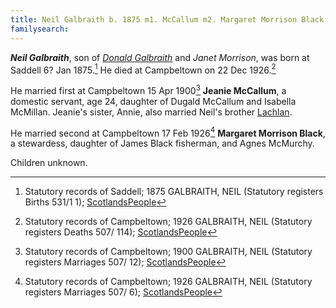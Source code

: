 ```yaml
---
title: Neil Galbraith b. 1875 m1. McCallum m2. Margaret Morrison Black
familysearch: 
---
```

***Neil Galbraith***, son of *[Donald Galbraith](galbraith-donald-1848-morrison.md)* and *Janet Morrison*, was born at Saddell 6? Jan 1875.[^birth] He died at Campbeltown on 22 Dec 1926.[^death]

He married first at Campbeltown 15 Apr 1900[^jeanie-marriage] **Jeanie McCallum**, a domestic servant, age 24, daughter of Dugald McCallum and Isabella McMillan.  Jeanie's sister, Annie, also married Neil's brother [Lachlan](galbraith-lachlan-1878.md).

He married second at Campbeltown 17 Feb 1926[^margaret-marriage] **Margaret Morrison Black**, a stewardess, daughter of James Black fisherman, and Agnes McMurchy.

Children unknown.

[^birth]: Statutory records of Saddell; 1875 GALBRAITH, NEIL (Statutory registers Births 531/1 1); [ScotlandsPeople](https://www.scotlandspeople.gov.uk/view-image/nrs_stat_births/41041796)

[^death]: Statutory records of Campbeltown; 1926 GALBRAITH, NEIL (Statutory registers Deaths 507/ 114); [ScotlandsPeople](https://www.scotlandspeople.gov.uk/view-image/nrs_stat_deaths/8033892)

[^jeanie-marriage]: Statutory records of Campbeltown; 1900 GALBRAITH, NEIL (Statutory registers Marriages 507/ 12); [ScotlandsPeople](https://www.scotlandspeople.gov.uk/view-image/nrs_stat_marriages/5218223)

[^margaret-marriage]: Statutory records of Campbeltown; 1926 GALBRAITH, NEIL (Statutory registers Marriages 507/ 6); [ScotlandsPeople](https://www.scotlandspeople.gov.uk/view-image/nrs_stat_marriages/8004835)
